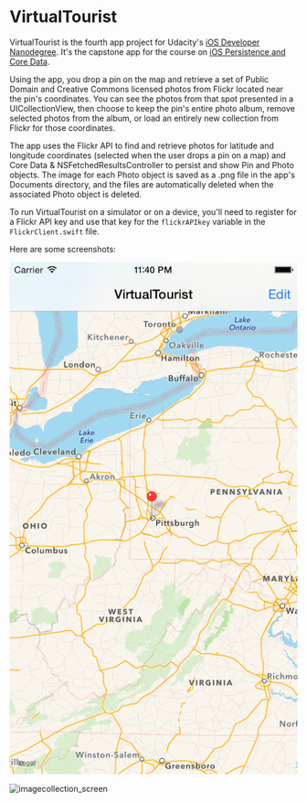 VirtualTourist
==============

VirtualTourist is the fourth app project for Udacity's [iOS Developer Nanodegree](https://www.udacity.com/course/ios-developer-nanodegree--nd003). It's the capstone app for the course on [iOS Persistence and Core Data](https://www.udacity.com/course/ios-persistence-and-core-data--ud325).

Using the app, you drop a pin on the map and retrieve a set of Public Domain and Creative Commons licensed photos from Flickr located near the pin's coordinates. You can see the photos from that spot presented in a UICollectionView, then choose to keep the pin's entire photo album, remove selected photos from the album, or load an entirely new collection from Flickr for those coordinates. 

The app uses the Flickr API to find and retrieve photos for latitude and longitude coordinates (selected when the user drops a pin on a map) and Core Data & NSFetchedResultsController to persist and show Pin and Photo objects. The image for each Photo object is saved as a .png file in the app's Documents directory, and the files are automatically deleted when the associated Photo object is deleted.

To run VirtualTourist on a simulator or on a device, you'll need to register for a Flickr API key and use that key for the `flickrAPIkey` variable in the `FlickrClient.swift` file.

Here are some screenshots:

![mapview_screen](https://github.com/kellyi/VirtualTourist/blob/master/mapview_screen.png)

![imagecollection_screen](https://github.com/kellyi/VirtualTourist/blog/master/imagecollection_screen.png)
